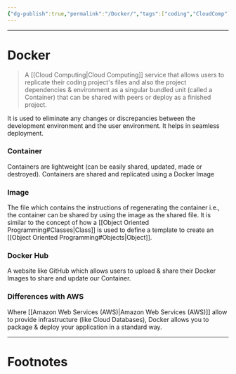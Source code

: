 ```yaml
---
{"dg-publish":true,"permalink":"/Docker/","tags":["coding","CloudComp"]}
---
```



---
# Docker
> A [[Cloud Computing\|Cloud Computing]] service that allows users to replicate their coding project's files and also the project dependencies & environment as a singular bundled unit (called a Container) that can be shared with peers or deploy as a finished project.

It is used to eliminate any changes or discrepancies between the development environment and the user environment. It helps in seamless deployment.

### Container
Containers are lightweight (can be easily shared, updated, made or destroyed).
Containers are shared and replicated using a Docker Image 

### Image
The file which contains the instructions of regenerating the container i.e., the container can be shared by using the image as the shared file. It is similar to the concept of how a [[Object Oriented Programming#Classes\|Class]] is used to define a template to create an [[Object Oriented Programming#Objects\|Object]].

### Docker Hub
A website like GitHub which allows users to upload & share their Docker Images to share and update our Container.

### Differences with AWS
Where [[Amazon Web Services (AWS)\|Amazon Web Services (AWS)]] allow to provide infrastructure (like Cloud Databases), Docker allows you to package & deploy your application in a standard way.


---
# Footnotes